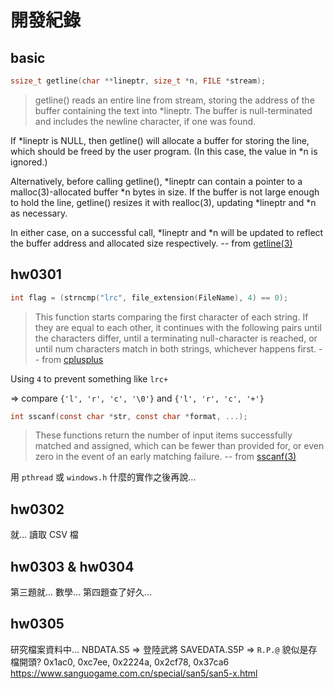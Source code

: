開發紀錄
=======
basic
-----
```c
ssize_t getline(char **lineptr, size_t *n, FILE *stream);
```
> getline() reads an entire line from stream, storing the address of the buffer containing the text into *lineptr. The buffer is null-terminated and includes the newline character, if one was found.

If *lineptr is NULL, then getline() will allocate a buffer for storing the line, which should be freed by the user program. (In this case, the value in *n is ignored.)

Alternatively, before calling getline(), *lineptr can contain a pointer to a malloc(3)-allocated buffer *n bytes in size. If the buffer is not large enough to hold the line, getline() resizes it with realloc(3), updating *lineptr and *n as necessary.

In either case, on a successful call, *lineptr and *n will be updated to reflect the buffer address and allocated size respectively.  -- from [getline(3)]

[getline(3)]: https://linux.die.net/man/3/getline

hw0301
------
```c
int flag = (strncmp("lrc", file_extension(FileName), 4) == 0);
```

> This function starts comparing the first character of each string. If they are equal to each other, it continues with the following pairs until the characters differ, until a terminating null-character is reached, or until num characters match in both strings, whichever happens first.  -- from [cplusplus]

Using `4` to prevent something like `lrc+`

=> compare `{'l', 'r', 'c', '\0'}` and `{'l', 'r', 'c', '+'}`

[cplusplus]: https://www.cplusplus.com/reference/cstring/strncmp


```c
int sscanf(const char *str, const char *format, ...);
```

> These functions return the number of input items successfully matched and assigned, which can be fewer than provided for, or even zero in the event of an early matching failure.  -- from [sscanf(3)]

[sscanf(3)]: https://linux.die.net/man/3/sscanf

用 `pthread` 或 `windows.h` 什麼的實作之後再說...

hw0302
------
就... 讀取 CSV 檔

hw0303 & hw0304
---------------
第三題就... 數學...
第四題查了好久...

hw0305
------
研究檔案資料中...
NBDATA.S5 => 登陸武將
SAVEDATA.S5P => `R.P.@` 貌似是存檔開頭?
0x1ac0, 0xc7ee, 0x2224a, 0x2cf78, 0x37ca6
https://www.sanguogame.com.cn/special/san5/san5-x.html
